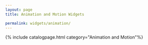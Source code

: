 ```yaml
---
layout: page
title: Animation and Motion Widgets

permalink: widgets/animation/
---
```


{% include catalogpage.html category="Animation and Motion"%}